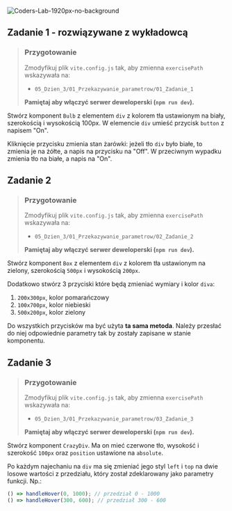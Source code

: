 ![Coders-Lab-1920px-no-background](https://user-images.githubusercontent.com/30623667/104709394-2cabee80-571f-11eb-9518-ea6a794e558e.png)


## Zadanie 1 - rozwiązywane z wykładowcą

> ### Przygotowanie
>
> Zmodyfikuj plik `vite.config.js` tak, aby zmienna `exercisePath` wskazywała na:
>
> - `05_Dzien_3/01_Przekazywanie_parametrow/01_Zadanie_1`
>
> **Pamiętaj aby włączyć serwer deweloperski (`npm run dev`).**

Stwórz komponent `Bulb` z elementem `div` z kolorem tła ustawionym na biały, szerokością i wysokością 100px. W elemencie `div` umieść przycisk `button` z napisem "On".

Kliknięcie przycisku zmienia stan żarówki: jeżeli tło `div` było białe, to zmienia je na żółte, a napis na przycisku na "Off". W przeciwnym wypadku zmienia tło na białe, a napis na "On".


## Zadanie 2

> ### Przygotowanie
>
> Zmodyfikuj plik `vite.config.js` tak, aby zmienna `exercisePath` wskazywała na:
>
> - `05_Dzien_3/01_Przekazywanie_parametrow/02_Zadanie_2`
>
> **Pamiętaj aby włączyć serwer deweloperski (`npm run dev`).**

Stwórz komponent `Box` z elementem `div` z kolorem tła ustawionym na zielony, szerokością `500px` i wysokością `200px`.

Dodatkowo stwórz 3 przyciski które będą zmieniać wymiary i kolor `diva`:

1. `200x300px`, kolor pomarańczowy
2. `100x700px`, kolor niebieski
3. `500x200px`, kolor zielony

Do wszystkich przycisków ma być użyta **ta sama metoda**. Należy przesłać do niej odpowiednie parametry tak by zostały zapisane w stanie komponentu.


## Zadanie 3

> ### Przygotowanie
>
> Zmodyfikuj plik `vite.config.js` tak, aby zmienna `exercisePath` wskazywała na:
>
> - `05_Dzien_3/01_Przekazywanie_parametrow/03_Zadanie_3`
>
> **Pamiętaj aby włączyć serwer deweloperski (`npm run dev`).**

Stwórz komponent `CrazyDiv`. Ma on mieć czerwone tło, wysokość i szerokość `100px` oraz `position` ustawione na `absolute`.

Po każdym najechaniu na `div` ma się zmieniać jego styl `left` i `top` na dwie losowe wartości z przedziału, który został zdeklarowany jako parametry funkcji. Np.:

```js
() => handleHover(0, 1000); // przedział 0 - 1000
() => handleHover(300, 600); // przedział 300 - 600
```

